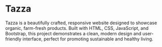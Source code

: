 # Tazza
Tazza is a beautifully crafted, responsive website designed to showcase organic, farm-fresh products. Built with HTML, CSS, JavaScript, and Bootstrap, this project demonstrates a clean, modern design and user-friendly interface, perfect for promoting sustainable and healthy living.
